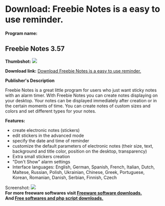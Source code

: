 # Download: Freebie Notes is a easy to use reminder.

**Program name:**

## Freebie Notes 3.57

  
**Thumbshot:** ![](http://www.freewarefiles.com/screenshot/freenotes_md.gif)   
  
**Download link:** [Download Freebie Notes is a easy to use reminder.](http://freesoftwares.boysofts.com/Freebie-Notes_program_13846.html)  
  


**Publisher's Description**  
  


Freebie Notes is a great little program for users who just want sticky notes with an alarm timer. With Freebie Notes you can create notes displaying on your desktop. Your notes can be displayed immediately after creation or in the certain moments of time. You can create notes of custom sizes and colors and set different types for your notes. 

**Features:**

  * create electronic notes (stickers) 
  * edit stickers in the advanced mode 
  * specify the date and time of reminder 
  * customize the default parameters of electronic notes (their size, text, background and title color, position on the desktop, transparency) 
  * Extra small stickers creation 
  * "Don't Show" alarm settings 
  * Interface languages: English, German, Spanish, French, Italian, Dutch, Maltese, Russian, Polish, Ukrainian, Chinese, Greek, Portuguese, Korean, Romanian, Danish, Serbian, Finnish, Czech 

  
  
Screenshot: ![](http://www.freewarefiles.com/screenshot/freenotes.gif)   
**For more freeware softwares visit [Freeware software downloads.](http://freesoftwares.boysofts.com/)**   
**And [Free softwares and php script downloads.](http://www.boysofts.com/)**
